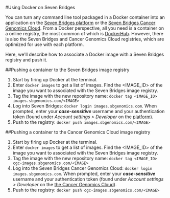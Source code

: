 #Using Docker on Seven Bridges

You can turn any command line tool packaged in a Docker container into an application on the [Seven Bridges platform](http://docs.sevenbridges.com/docs/sdk-overview) or the [Seven Bridges Cancer Genomics Cloud](http://docs.cancergenomicscloud.org/docs/sdk-overview). From a Docker perspective, all you need is a container on a online registry, the most common of which is [DockerHub](http://hub.docker.com). However, there is also the Seven Bridges and Cancer Genomics Cloud registries, which are optimized for use with each platform.

Here, we'll describe how to associate a Docker image with a Seven Bridges registry and push it. 

##Pushing a container to the Seven Bridges image registry

1. Start by firing up Docker at the terminal.
2. Enter `docker images` to get a list of images. Find the <IMAGE_ID> of the image you want to associated with the Seven Bridges image registry.
3. Tag the image with the new repository name: `docker tag <IMAGE_ID> images.sbgenomics.com/<IMAGE>`
4. Log into Seven Bridges: `docker login images.sbgenomics.com`. When prompted, enter your ***case-sensitive*** username and your authentication token (found under *Account settings > Developer* on the [platform](https://igor.sbgenomics.com)).
5. Push to the registry: `docker push images.sbgenomics.com/<IMAGE>`

##Pushing a container to the Cancer Genomics Cloud image registry

1. Start by firing up Docker at the terminal.
2. Enter `docker images` to get a list of images. Find the <IMAGE_ID> of the image you want to associated with the Seven Bridges image registry.
3. Tag the image with the new repository name: `docker tag <IMAGE_ID> cgc-images.sbgenomics.com/<IMAGE>`
4. Log into the Seven Bridges Cancer Genomics Cloud: `docker login images.sbgenomics.com`. When prompted, enter your ***case-sensitive*** username and your authentication token (found under *Account settings > Developer* on the [the Cancer Genomics Cloud](https://cgc.sbgenomics.com)).
5. Push to the registry: `docker push cgc-images.sbgenomics.com/<IMAGE>`